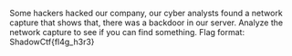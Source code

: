 Some hackers hacked our company, our cyber analysts found a network capture that shows that, there was a backdoor in our server. Analyze the network capture to see if you can find something.
Flag format: ShadowCtf{fl4g_h3r3}